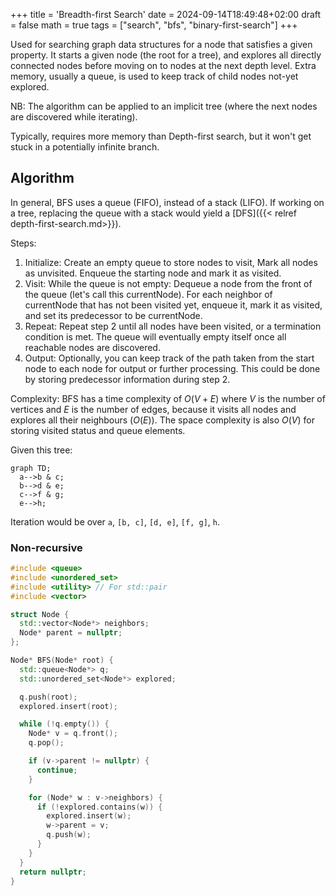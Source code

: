+++
title = 'Breadth-first Search'
date = 2024-09-14T18:49:48+02:00
draft = false
math = true
tags = ["search", "bfs", "binary-first-search"]
+++

Used for searching graph data structures for a node that satisfies a given property.
It starts a given node (the root for a tree), and explores all directly connected
nodes before moving on to nodes at the next depth level.
Extra memory, usually a queue, is used to keep track of child nodes not-yet explored.

NB: The algorithm can be applied to an implicit tree
(where the next nodes are discovered while iterating).

Typically, requires more memory than Depth-first search,
but it won't get stuck in a potentially infinite branch.

## Algorithm

In general, BFS uses a queue (FIFO), instead of a stack (LIFO).
If working on a tree, replacing the queue with a stack would yield a
[DFS]({{< relref depth-first-search.md>}}).

Steps:

1. Initialize: Create an empty queue to store nodes to visit,
   Mark all nodes as unvisited.
   Enqueue the starting node and mark it as visited.
2. Visit: While the queue is not empty:
   Dequeue a node from the front of the queue (let's call this currentNode).
   For each neighbor of currentNode that has not been visited yet, enqueue it,
   mark it as visited, and set its predecessor to be currentNode.
3. Repeat: Repeat step 2 until all nodes have been visited,
   or a termination condition is met.
   The queue will eventually empty itself once all reachable nodes are discovered.
4. Output: Optionally, you can keep track of the path taken from the start node
   to each node for output or further processing.
   This could be done by storing predecessor information during step 2.

Complexity: BFS has a time complexity of $O(V + E)$ where $V$ is the number of
vertices and $E$ is the number of edges, because it visits all nodes and explores
all their neighbours ($O(E)$).
The space complexity is also $O(V)$ for storing visited status and queue elements.

Given this tree:

```mermaid
graph TD;
  a-->b & c;
  b-->d & e;
  c-->f & g;
  e-->h;
```

Iteration would be over `a`, `[b, c]`, `[d, e]`, `[f, g]`, `h`.

### Non-recursive

```cpp
#include <queue>
#include <unordered_set>
#include <utility> // For std::pair
#include <vector>

struct Node {
  std::vector<Node*> neighbors;
  Node* parent = nullptr;
};

Node* BFS(Node* root) {
  std::queue<Node*> q;
  std::unordered_set<Node*> explored;

  q.push(root);
  explored.insert(root);

  while (!q.empty()) {
    Node* v = q.front();
    q.pop();

    if (v->parent != nullptr) {
      continue;
    }

    for (Node* w : v->neighbors) {
      if (!explored.contains(w)) {
        explored.insert(w);
        w->parent = v;
        q.push(w);
      }
    }
  }
  return nullptr;
}
```
